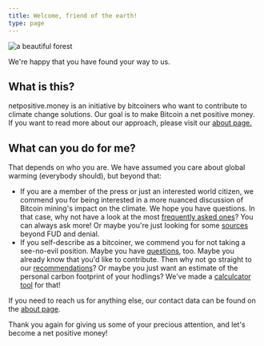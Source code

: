 ```yaml
---
title: Welcome, friend of the earth!
type: page
---
```


![a beautiful forest](images/forest-931706_640.jpg)

We're happy that you have found your way to us. 

## What is this?

netpositive.money is an initiative by bitcoiners who want to contribute to
climate change solutions. Our goal is to make Bitcoin a net positive money. If
you want to read more about our approach, please visit our [about
page.](about)

## What can you do for me?

That depends on who you are. We have assumed you care about global warming (everybody should), but beyond that:
    
* If you are a member of the press or just an interested world citizen, we commend you for being interested in a more nuanced discussion of Bitcoin mining's impact on the climate. We hope you have questions. In that case, why not have a look at the most [frequently asked ones](faq)? You can always ask more! Or maybe you're just looking for some [sources](sources) beyond FUD and denial.
* If you self-describe as a bitcoiner, we commend you for not taking a see-no-evil position. Maybe you have [questions](faq), too. Maybe you already know that you'd like to contribute. Then why not go straight to our [recommendations](partners)? Or maybe you just want an estimate of the personal carbon footprint of your hodlings? We've made a [calculcator tool](calculator) for that!

If you need to reach us for anything else, our contact data can be found on the [about
page](about).

Thank you again for giving us some of your precious attention, and let's become
a net positive money!
